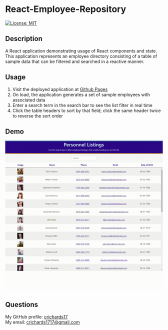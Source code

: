 # React-Employee-Repository
  [![License: MIT](https://img.shields.io/badge/License-MIT-yellow.svg)](https://opensource.org/licenses/MIT)  

## Description  
  A React application demonstrating usage of React components and state. This application represents an employee directory consisting of a table of sample data that can be filtered and searched in a reactive manner.

## Usage  
<ol>
<li>Visit the deployed application at <a href="https://crichards17.github.io/React-Employee-Repository//">Github Pages</a></li>
<li>On load, the application generates a set of sample employees with associated data</li>
<li>Enter a search term in the search bar to see the list filter in real time</li>
<li>Click the table headers to sort by that field; click the same header twice to reverse the sort order</li>
</ol>

## Demo
![Demo](/Assets/Directory_Demo.gif)

## Questions  
My GitHub profile: [crichards17](https://github/crichards17)  
My email: [crichards1717@gmail.com](crichards1717@gmail.com)  
